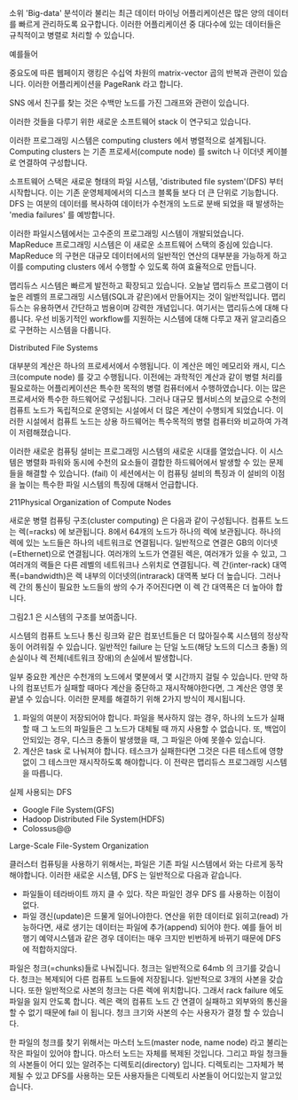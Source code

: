 소위 'Big-data' 분석이라 불리는 최근 데이터 마이닝 어플리케이션은 많은 양의 데이터를 빠르게 관리하도록 요구합니다. 이러한 어플리케이션 중 대다수에 있는 데이터들은 규칙적이고 병렬로 처리할 수 있습니다. 

예를들어

중요도에 따른 웹페이지 랭킹은 수십억 차원의 matrix-vector 곱의 반복과 관련이 있습니다. 이러한 어플리케이션을 PageRank 라고 합니다. 

SNS 에서 친구를 찾는 것은 수백만 노드를 가진 그래프와 관련이 있습니다. 

이러한 것들을 다루기 위한 새로운 소프트웨어 stack 이 연구되고 있습니다. 

이러한 프로그래밍 시스템은 computing clusters 에서 병렬적으로 설계됩니다. Computing clusters 는 기존 프로세서(compute node) 를 switch 나 이더넷 케이블로 연결하여 구성합니다. 

소프트웨어 스택은 새로운 형태의 파일 시스템, 'distributed file system'(DFS) 부터 시작합니다. 이는 기존 운영체제에서의 디스크 블록들 보다 더 큰 단위로 기능합니다. DFS 는 여분의 데이터를 복사하여 데이터가 수천개의 노드로 분배 되었을 때 발생하는 'media failures' 를 예방합니다.

이러한 파일시스템에서는 고수준의 프로그래밍 시스템이 개발되었습니다. MapReduce 프로그래밍 시스템은 이 새로운 소프트웨어 스택의 중심에 있습니다.  MapReduce 의 구현은 대규모 데이터에서의 일반적인 연산의 대부분을 가능하게 하고 이를 computing clusters 에서 수행할 수 있도록 하여 효율적으로 만듭니다. 

맵리듀스 시스템은 빠르게 발전하고 확장되고 있습니다. 오늘날 맵리듀스 프로그램이 더 높은 레벨의 프로그래밍 시스템(SQL과 같은)에서 만들어지는 것이 일반적입니다. 맵리듀스는 유용하면서 간단하고 범용이며 강력한 개념입니다. 여기서는 맵리듀스에 대해 다룹니다. 우선 비동기적인 workflow를 지원하는 시스템에 대해 다루고 재귀 알고리즘으로 구현하는 시스템을 다룹니다.





Distributed File Systems

대부분의 계산은 하나의 프로세서에서 수행됩니다. 이 계산은 메인 메모리와 캐시, 디스크(compute node) 를 갖고 수행됩니다. 이전에는 과학적인 계산과 같이 병렬 처리를 필요로하는 어플리케이션은 특수한 목적의 병렬 컴퓨터에서 수행하였습니다. 이는 많은 프로세서와 특수한 하드웨어로 구성됩니다. 그러나 대규모 웹서비스의 보급으로 수천의 컴퓨트 노드가 독립적으로 운영되는 시설에서 더 많은 계산이 수행되게 되었습니다. 이러한 시설에서 컴퓨트 노드는 상용 하드웨어는 특수목적의 병렬 컴퓨터와 비교하여 가격이 저렴해졌습니다.



이러한 새로운 컴퓨팅 설비는 프로그래밍 시스템의 새로운 시대를 열었습니다. 이 시스템은 병렬화 파워와 동시에 수천의 요소들이 결합한 하드웨어에서 발생할 수 있는 문제들을 해결할 수 있습니다. (fail) 이 세션에서는 이 컴퓨팅 설비의 특징과 이 설비의 이점을 높이는 특수한 파일 시스템의 특징에 대해서 언급합니다. 



211Physical Organization of Compute Nodes

새로운 병렬 컴퓨팅 구조(cluster computing) 은 다음과 같이 구성됩니다. 컴퓨트 노드는 렉(=racks) 에 보관됩니다. 8에서 64개의 노드가 하나의 렉에 보관됩니다. 하나의 렉에 있는 노드들은 하나의 네트워크로 연결됩니다. 일반적으로 연결은 GB의 이더넷(=Ethernet)으로 연결됩니다. 여러개의 노드가 연결된 렉은, 여러개가 있을 수 있고, 그 여러개의 랙들은 다른 레벨의 네트워크나 스위치로 연결됩니다. 렉 간(inter-rack) 대역폭(=bandwidth)은 렉 내부의 이더넷의(intrarack) 대역폭 보다 더 높습니다. 그러나 렉 간의 통신이 필요한 노드들의 쌍의 수가 주어진다면 이 렉 간 대역폭은 더 높아야 합니다. 

그림2.1 은 시스템의 구조를 보여줍니다.

시스템의 컴퓨트 노드나 통신 링크와 같은 컴포넌트들은 더 많아질수록 시스템의 정상작동이 어려워질 수 있습니다. 일반적인 failure 는 단일 노드(해당 노드의 디스크 충돌) 의 손실이나 렉 전체(네트워크 장애)의 손실에서 발생합니다.

일부 중요한 계산은 수천개의 노드에서 몇분에서 몇 시간까지 걸릴 수 있습니다. 만약 하나의 컴포넌트가 실패할 때마다 계산을 중단하고 재시작해야한다면, 그 계산은 영영 못끝낼 수 있습니다. 이러한 문제를 해결하기 위해 2가지 방식이 제시됩니다. 

1. 파일의 여분이 저장되어야 합니다. 파일을 복사하지 않는 경우, 하나의 노드가 실패할 때 그 노드의 파일들은 그 노드가 대체될 때 까지 사용할 수 없습니다. 또, 백업이 안되있는 경우, 디스크 충돌이 발생했을 때, 그 파일은 아예 못쓸수 있습니다. 
2. 계산은 task 로 나눠져야 합니다. 테스크가 실패한다면 그것은 다른 테스트에 영향없이 그 테스크만 재시작하도록 해야합니다. 이 전략은 맵리듀스 프로그래밍 시스템을 따릅니다. 

실제 사용되는 DFS

- Google File System(GFS)
- Hadoop Distributed File System(HDFS)
- Colossus@@



Large-Scale File-System Organization

클러스터 컴퓨팅을 사용하기 위해서는, 파일은 기존 파일 시스템에서 와는 다르게 동작해야합니다. 이러한 새로운 시스템, DFS 는 일반적으로 다음과 같습니다. 

- 파일들이 테라바이트 까지 클 수 있다. 작은 파일인 경우 DFS 를 사용하는 이점이 없다. 
- 파일 갱신(update)은 드물게 일어나야한다. 연산을 위한 데이터로 읽히고(read) 가능하다면, 새로 생기는 데이터는 파일에 추가(append) 되어야 한다. 예를 들어 비행기 예약시스템과 같은 경우 데이터는 매우 크지만 빈번하게 바뀌기 때문에 DFS 에 적합하지않다.

파일은 청크(=chunks)들로 나눠집니다. 청크는 일반적으로 64mb 의 크기를 갖습니다. 청크는 복제되어 다른 컴퓨트 노드들에 저장됩니다. 일반적으로 3개의 사본을 갖습니다. 또한 일반적으로 사본의 청크는 다른 렉에 위치합니다. 그래서 rack failure 에도 파일을 잃지 안도록 합니다. 렉은 랙의 컴퓨트 노드 간 연결이 실패하고 외부와의 통신을 할 수 없기 때문에 fail 이 됩니다. 청크 크기와 사본의 수는 사용자가 결정 할 수 있습니다. 

한 파일의 청크를 찾기 위해서는 마스터 노드(master node, name node) 라고 불리는 작은 파일이 있어야 합니다. 마스터 노드는 자체를 복제된 것입니다. 그리고 파일 청크들의 사본들이 어디 있는 알려주는 디렉토리(directory) 입니다. 디렉토리는 그자체가 복제될 수 있고 DFS를 사용하는 모든 사용자들은 디렉토리 사본들이 어디있는지 알고있습니다. 

